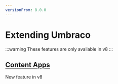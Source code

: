 ```yaml
---
versionFrom: 8.0.0
---
```


# Extending Umbraco

:::warning
These features are only available in v8
:::

## [Content Apps](Content-Apps/)

New feature in v8

